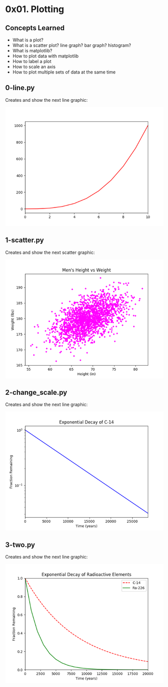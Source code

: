 # 0x01. Plotting

## Concepts Learned

- What is a plot?
- What is a scatter plot? line graph? bar graph? histogram?
- What is matplotlib?
- How to plot data with matplotlib
- How to label a plot
- How to scale an axis
- How to plot multiple sets of data at the same time

## 0-line.py

Creates and show the next line graphic:

![Plot Graph](imgs/0-line.png)

## 1-scatter.py

Creates and show the next scatter graphic:

![Plot Graph](imgs/1-scatter.png)

## 2-change_scale.py

Creates and show the next line graphic:

![Plot Graph](imgs/2-change_scale.png)

## 3-two.py

Creates and show the next line graphic:

![Plot Graph](imgs/3-two.png)

